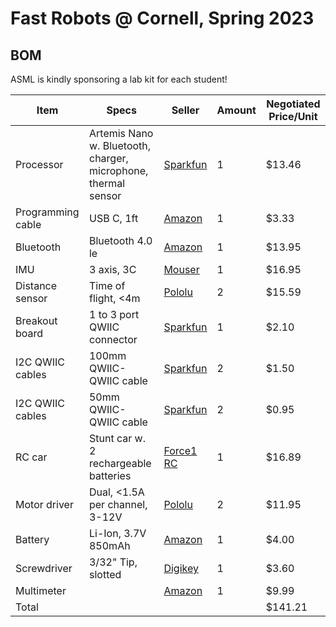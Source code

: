 # Fast Robots @ Cornell, Spring 2023

## BOM

ASML is kindly sponsoring a lab kit for each student!


| Item              | Specs  | Seller | Amount  | Negotiated Price/Unit |
|-------------------|---------------------------------|--------|---------|-----------|
| Processor         | Artemis Nano w. Bluetooth, charger, microphone, thermal sensor  | [Sparkfun](https://www.sparkfun.com/products/15443)  | 1 | $13.46 |
| Programming cable |  USB C, 1ft | [Amazon](https://www.amazon.com/SUMPK-Charging-Braided-Compatible-Samsung/dp/B08R68T84N/ref=sr_1_4?keywords=usb+c+to+c&qid=1636380583&qsid=147-6677549-1776715&refinements=p_n_feature_ten_browse-bin%3A23555327011&rnid=23555276011&s=pc&sr=1-4&sres=B08D9SB161%2CB08R68T84N%2CB01CZVEUIE%2CB01FM51812%2CB07VCZV3R4%2CB075V68NVR%2CB075GMKZWW%2CB093BVBRJT%2CB09BBBJ33F%2CB09C2D9Z7T%2CB012V56D2A%2CB092CYFQMP%2CB081L4V3DN%2CB07Y6ZJT1D%2CB07Y2XKPX5%2CB07VPYJV8V%2CB07THJGZ9Z%2CB08W2TP2TT%2CB0744BKDRD%2CB07THFJ1J5&srpt=ELECTRONIC_CABLE) | 1 | $3.33 |
| Bluetooth         | Bluetooth 4.0 le | [Amazon](https://www.amazon.com/gp/product/B009ZIILLI/ref=ppx_yo_dt_b_asin_title_o00_s00?ie=UTF8&psc=1) | 1 | $13.95 |
| IMU               | 3 axis, 3C | [Mouser]([https://www.digikey.com/en/products/detail/pimoroni-ltd/PIM448/10246391](https://www.mouser.com/ProductDetail/SparkFun/SEN-15335?qs=uwxL4vQweFMcls1MYZT00A%3D%3D)) | 1 | $16.95 |
| Distance sensor   | Time of flight, <4m | [Pololu](https://www.pololu.com/product/3415) | 2 | $15.59 |
| Breakout board | 1 to 3 port QWIIC connector | [Sparkfun](https://www.sparkfun.com/products/18012) | 1 | $2.10 | 
| I2C QWIIC cables | 100mm QWIIC- QWIIC cable | [Sparkfun](https://www.sparkfun.com/products/14427) | 2 | $1.50 |
| I2C QWIIC cables | 50mm QWIIC- QWIIC cable | [Sparkfun](https://www.sparkfun.com/products/14426) | 2 | $0.95 |
| RC car            | Stunt car w. 2 rechargeable batteries | [Force1 RC](https://force1rc.com/products/cyclone-remote-control-car-for-kids-adults)  | 1 | $16.89 |
| Motor driver      |  Dual, <1.5A per channel, 3-12V | [Pololu](https://www.pololu.com/product/2130) | 2  | $11.95 |
| Battery           | Li-Ion, 3.7V 850mAh | [Amazon](https://www.amazon.com/URGENEX-Battery-Rechargeable-Quadcopter-Charger/dp/B08T9FB56F/ref=sr_1_3?keywords=lipo+battery+3.7V+850mah&qid=1639066404&sr=8-3) | 1 | $4.00 |
| Screwdriver       | 3/32" Tip, slotted  | [Digikey](https://www.digikey.com/en/products/detail/apex-tool-group/P3321N/4525347) | 1 | $3.60 |
| Multimeter        | | [Amazon](https://www.amazon.com/Multimeter-Continuity-Multimeters-Multifunction-Protective/dp/B08LD6PDQQ/ref=sr_1_14?crid=3W3UXBYYQJPKR&keywords=multimeter+digital&qid=1661201692&sprefix=multimeter+digital%2Caps%2C115&sr=8-14) | 1 | $9.99 |
|  Total            |  |  |  |	$141.21 |
